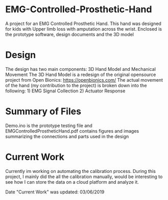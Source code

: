 # EMG-Controlled-Prosthetic-Hand
A project for an EMG Controlled Prosthetic Hand. This hand was designed for kids with Upper limb loss with amputation across the wrist. Enclosed is the prototype software, design documents and the 3D model

# Design
The design has two main components: 3D Hand Model and Mechanical Movement
The 3D Hand Model is a redesign of the original opensource project from Open Bionics: https://openbionics.com/
The actual movement of the hand (my contribution to the project) is broken down into the following:
    1) EMG Signal Collection
    2) Actuator Response
    
# Summary of Files
Demo.ino is the prototype testing file and EMGControlledProstheticHand.pdf contains figures and images summarizing the connections and parts used in the design

# Current Work
Currently im working on automating the calibration process. During this project, I mainly did the all the calibration manually, would be interesting to see how I can store the data on a cloud platform and analyze it. 

Date "Current Work" was updated: 03/06/2019
